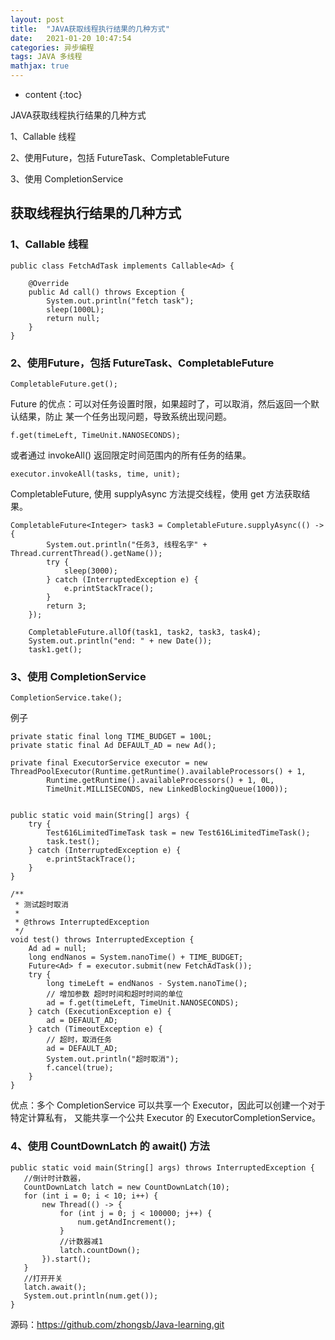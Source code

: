 ```yaml
---
layout: post
title:  "JAVA获取线程执行结果的几种方式"
date:   2021-01-20 10:47:54
categories: 异步编程
tags: JAVA 多线程
mathjax: true
---
```


* content
{:toc}

JAVA获取线程执行结果的几种方式

1、Callable 线程

2、使用Future，包括 FutureTask、CompletableFuture

3、使用 CompletionService





## 获取线程执行结果的几种方式

### 1、Callable 线程

    public class FetchAdTask implements Callable<Ad> {
    
        @Override
        public Ad call() throws Exception {
            System.out.println("fetch task");
            sleep(1000L);
            return null;
        }
    }

### 2、使用Future，包括 FutureTask、CompletableFuture

    CompletableFuture.get();
    
Future 的优点：可以对任务设置时限，如果超时了，可以取消，然后返回一个默认结果，防止
某一个任务出现问题，导致系统出现问题。

    f.get(timeLeft, TimeUnit.NANOSECONDS);
    
或者通过 invokeAll() 返回限定时间范围内的所有任务的结果。     

    executor.invokeAll(tasks, time, unit);   

CompletableFuture, 使用 supplyAsync 方法提交线程，使用 get 方法获取结果。

    CompletableFuture<Integer> task3 = CompletableFuture.supplyAsync(() -> {
            System.out.println("任务3, 线程名字" + Thread.currentThread().getName());
            try {
                sleep(3000);
            } catch (InterruptedException e) {
                e.printStackTrace();
            }
            return 3;
        });

        CompletableFuture.allOf(task1, task2, task3, task4);
        System.out.println("end: " + new Date());
        task1.get();

### 3、使用 CompletionService

    CompletionService.take();
    
例子

    private static final long TIME_BUDGET = 100L;
    private static final Ad DEFAULT_AD = new Ad();

    private final ExecutorService executor = new ThreadPoolExecutor(Runtime.getRuntime().availableProcessors() + 1,
            Runtime.getRuntime().availableProcessors() + 1, 0L,
            TimeUnit.MILLISECONDS, new LinkedBlockingQueue(1000));
    

    public static void main(String[] args) {
        try {
            Test616LimitedTimeTask task = new Test616LimitedTimeTask();
            task.test();
        } catch (InterruptedException e) {
            e.printStackTrace();
        }
    }

    /**
     * 测试超时取消
     *
     * @throws InterruptedException
     */
    void test() throws InterruptedException {
        Ad ad = null;
        long endNanos = System.nanoTime() + TIME_BUDGET;
        Future<Ad> f = executor.submit(new FetchAdTask());
        try {
            long timeLeft = endNanos - System.nanoTime();
            // 增加参数 超时时间和超时时间的单位
            ad = f.get(timeLeft, TimeUnit.NANOSECONDS);
        } catch (ExecutionException e) {
            ad = DEFAULT_AD;
        } catch (TimeoutException e) {
            // 超时，取消任务
            ad = DEFAULT_AD;
            System.out.println("超时取消");
            f.cancel(true);
        }
    }    
    
优点：多个 CompletionService 可以共享一个 Executor，因此可以创建一个对于特定计算私有，
又能共享一个公共 Executor 的 ExecutorCompletionService。

### 4、使用 CountDownLatch 的 await() 方法
   
```
public static void main(String[] args) throws InterruptedException {
   //倒计时计数器，
   CountDownLatch latch = new CountDownLatch(10);
   for (int i = 0; i < 10; i++) {
       new Thread(() -> {
           for (int j = 0; j < 100000; j++) {
               num.getAndIncrement();
           }
           //计数器减1
           latch.countDown();
       }).start();
   }
   //打开开关
   latch.await();
   System.out.println(num.get());
}
```   


源码：https://github.com/zhongsb/Java-learning.git
